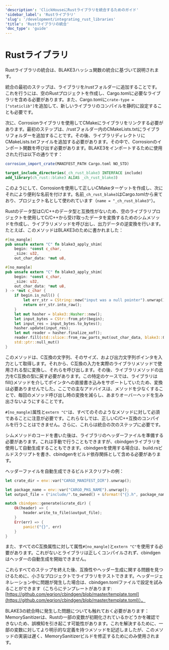 ```yaml
---
'description': 'ClickHouseにRustライブラリを統合するためのガイド'
'sidebar_label': 'Rustライブラリ'
'slug': '/development/integrating_rust_libraries'
'title': 'Rustライブラリの統合'
'doc_type': 'guide'
---
```



# Rustライブラリ

Rustライブラリの統合は、BLAKE3ハッシュ関数の統合に基づいて説明されます。

統合の最初のステップは、ライブラリを/rustフォルダーに追加することです。これを行うには、空のRustプロジェクトを作成し、Cargo.tomlに必要なライブラリを含める必要があります。また、Cargo.tomlに`crate-type = ["staticlib"]`を追加して、新しいライブラリのコンパイルを静的に設定することも必要です。

次に、Corrosionライブラリを使用してCMakeにライブラリをリンクする必要があります。最初のステップは、/rustフォルダー内のCMakeLists.txtにライブラリフォルダーを追加することです。その後、ライブラリディレクトリにCMakeLists.txtファイルを追加する必要があります。その中で、Corrosionのインポート関数を呼び出す必要があります。BLAKE3をインポートするために使用された行は以下の通りです：

```CMake
corrosion_import_crate(MANIFEST_PATH Cargo.toml NO_STD)

target_include_directories(_ch_rust_blake3 INTERFACE include)
add_library(ch_rust::blake3 ALIAS _ch_rust_blake3)
```

このようにして、Corrosionを使用して正しいCMakeターゲットを作成し、次にそれにより便利な名前を付けます。名前`_ch_rust_blake3`はCargo.tomlから来ており、プロジェクト名として使われています（`name = "_ch_rust_blake3"`）。

Rustのデータ型はC/C++のデータ型と互換性がないため、空のライブラリプロジェクトを使用してC/C++から受け取ったデータを変換するためのシムメソッドを作成し、ライブラリメソッドを呼び出し、出力データの逆変換を行います。たとえば、このメソッドはBLAKE3のために書かれました：

```rust
#[no_mangle]
pub unsafe extern "C" fn blake3_apply_shim(
    begin: *const c_char,
    _size: u32,
    out_char_data: *mut u8,
```
```rust
#[no_mangle]
pub unsafe extern "C" fn blake3_apply_shim(
    begin: *const c_char,
    _size: u32,
    out_char_data: *mut u8,
) -> *mut c_char {
    if begin.is_null() {
        let err_str = CString::new("input was a null pointer").unwrap();
        return err_str.into_raw();
    }
    let mut hasher = blake3::Hasher::new();
    let input_bytes = CStr::from_ptr(begin);
    let input_res = input_bytes.to_bytes();
    hasher.update(input_res);
    let mut reader = hasher.finalize_xof();
    reader.fill(std::slice::from_raw_parts_mut(out_char_data, blake3::OUT_LEN));
    std::ptr::null_mut()
}
```

このメソッドは、C互換の文字列、そのサイズ、および出力文字列ポインタを入力として取得します。それから、C互換の入力を実際のライブラリメソッドで使用される型に変換し、それらを呼び出します。その後、ライブラリメソッドの出力をC互換の型に戻す必要があります。この特定のケースでは、ライブラリはfill()メソッドを介してポインタへの直接書き込みをサポートしていたため、変換は必要ありませんでした。ここでの主なアドバイスは、メソッドを少なくすることで、毎回のメソッド呼び出し時の変換を減らし、あまりオーバーヘッドを生み出さないようにすることです。

`#[no_mangle]`属性と`extern "C"`は、すべてのそのようなメソッドに対して必須であることに注意が必要です。これらなしでは、正しいC/C++互換のコンパイルを行うことはできません。さらに、これらは統合の次のステップに必要です。

シムメソッドのコードを書いた後は、ライブラリのヘッダーファイルを準備する必要があります。これは手動で行うこともできますが、cbindgenライブラリを使用して自動生成することもできます。cbindgenを使用する場合は、build.rsビルドスクリプトを書き、cbindgenをビルド依存関係として含める必要があります。

ヘッダーファイルを自動生成できるビルドスクリプトの例：

```rust
let crate_dir = env::var("CARGO_MANIFEST_DIR").unwrap();

let package_name = env::var("CARGO_PKG_NAME").unwrap();
let output_file = ("include/".to_owned() + &format!("{}.h", package_name)).to_string();

match cbindgen::generate(&crate_dir) {
    Ok(header) => {
        header.write_to_file(&output_file);
    }
    Err(err) => {
        panic!("{}", err)
    }
}
```

また、すべてのC互換属性に対して属性`#[no_mangle]`と`extern "C"`を使用する必要があります。これがないとライブラリは正しくコンパイルされず、cbindgenはヘッダーの自動生成を開始できません。

これらすべてのステップを終えた後、互換性やヘッダー生成に関する問題を見つけるために、小さなプロジェクトでライブラリをテストできます。ヘッダージェネレーション中に問題が発生した場合は、cbindgen.tomlファイルで設定を試みることができます（こちらにテンプレートがあります: [https://github.com/eqrion/cbindgen/blob/master/template.toml](https://github.com/eqrion/cbindgen/blob/master/template.toml)）。

BLAKE3の統合時に発生した問題についても触れておく必要があります：
MemorySanitizerは、Rustの一部の変数が初期化されているかどうかを確認できないため、誤検知を引き起こす可能性があります。これを解決するために、一部の変数に対してより明示的な定義を持つメソッドを記述しましたが、このメソッドの実装は遅く、MemorySanitizerビルドを修正するためにのみ使用されます。
